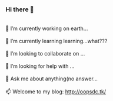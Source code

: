 ### Hi there 👋

<!--
**oopsdc/oopsdc** is a ✨ _special_ ✨ repository because its `README.md` (this file) appears on your GitHub profile.

Here are some ideas to get you started:
-->
 <br>🔭 I’m currently working on earth...</br>
 <br>🌱 I’m currently learning learning...what???</br>
 <br>👯 I’m looking to collaborate on ...</br>
 <br>🤔 I’m looking for help with ...</br>
 <br>💬 Ask me about anything(no answer...</br>
 <br>📫 Welcome to my blog: http://oopsdc.tk/</br>

